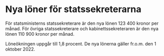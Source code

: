 # Nya löner för statssekreterarna

För statsministerns statssekreterare är den nya lönen 123 400 kronor per månad. För övriga statssekreterare och kabinettssekreteraren är den nya lönen 110 900 kronor per månad.

Löneökningen uppgår till 1,8 procent. De nya lönerna gäller fr.o.m. den 1 oktober 2022.
